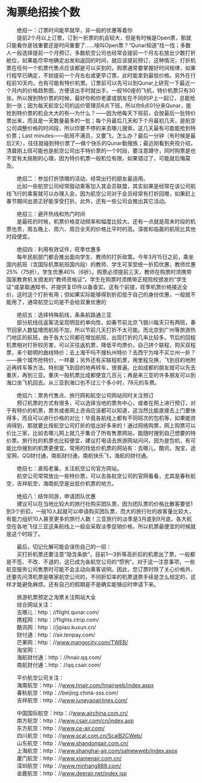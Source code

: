 # 淘票绝招挨个数  

&emsp;&emsp;绝招一：订票时间能早就早，非一般的优惠等着你  
&emsp;&emsp;提前2个月以上订票，订到一折票的机会较大，但是有时候是Open票，那就只能看你是钱重要还是时间重要了……啥叫Open票？“Qunar知道”找一找；多数人一般选择提前一个月预订，多数航空公司也经常会提前一个月左右放出少数打折舱位，如果能尽早地确定出发和返回的时间，就应该提前预订，这种情况，打折机票在任何一个机票代售点应该都是可以买到的，购票通常要掌握好时间规律，如果行程早已确定，不妨提前一个月左右或更早订票，此时能拿到最低价格。另外在行程前10天内，也有可能有特价机票。订票前可以先可以到Qunar上研究一下最近一个月内的价格趋势图，方便该出手时就出手。一般160座的飞机，特价机票只有30张。所以搜到特价票的时候，最好你和你老婆或朋友在不同的IP上一起订，总能抢到一张；因为每天航空公司的运价管理员6点下班，所以你6点01分来Qunar，能抢到特价票的机会大大的有—为什么？——因为他每天下班前，会放最后一批特价票出来，而且是一天数量最多的一批；每个月最后几天和下个月最初几天，是航空公司调整价格的时间段，所以你要不停的来去哪儿搜索，这几天最有可能能抢到特价票；Last minutes——航班不满员，又要飞，怎么办？最后一分钟（有时候是最后2天），往往就碰到特价票了—做个快乐的Qunar勤搜族；最近刚看到央视介绍，清晨刚上班可能也是航空公司出手特价票的一个时段，要注意蹲守，同时购票是也不宜有太挑剔的心理，因为特价机票一般机位有限，如果错过了，可能就后悔莫及。  

&emsp;&emsp;绝招二：参加打折馈赠的活动，经常出行的朋友最适用。  
&emsp;&emsp;比如一些航空公司经常鼓动乘客加入其会员联盟，其实如果是经常在该公司航线飞行的乘客就可以办理入会，因为航空公司对于会员经常有打折回赠，如果赶上春节期间出游正好能享受打折。此外，还有一些公司会推出其它活动。  

&emsp;&emsp;绝招三：避开热线和热门时间  
&emsp;&emsp;是最旺的时候，机票价格变动频率和幅度比较大。还有一点就是周末时段的机票也贵，周五晚上、周六、周日全天的价格比平时的高。深夜和临晨的航班比其他时段便宜。  

&emsp;&emsp;绝招四：利用有效证件，旺季优惠多  
&emsp;&emsp;每年民航部门都会推出面向学生、教师的打折政策。今年3月15日之前，乘坐国内航班（含国际机票航班国内段）的教师、学生可享受统一折扣优惠，教师优惠25%（75折），学生优惠40%（6折）。购票必须提前三天，教师在购票时须携带国家教育机关颁发的“教师资格证”，学生在购票时须携带正规院校颁发的“学生证”或录取通知书，并提供复印件以备查实。这有个前提，旺季机票价格接近全价，这时这个打折有用；但如果实际能够得到折扣低于自己的身份优惠，一般就不能用了，通常航空公司是不会给双重优惠的  

&emsp;&emsp;绝招五：选择特殊航线，条条航路通三亚  
&emsp;&emsp;部分航线往返客流呈现明显的单向性，如春节前北京飞银川每天只有两班，春节回家人数猛增而航班不加，所以节前几天打折不太可能。而北京到广州等旅游热门地区的航班，由于各大公司都在增加航班，出现打折的几率比较多。节后的回程机票相对打折较厉害，可以买往返机票，降低平均票价。自己拼个联程，购买双程票，来个聪明的曲线特价；去上海干吗不搜杭州特价？去西宁为啥不买兰州一折？——换个城市抢特价，一样赢；另外还有买联程机票，用里程兑换，飞到目的地附近再转车等方法。特别是飞到目的地再转车，很普遍。比如成都的朋友就可以先去重庆，再到三亚。重庆一般机票比成都便宜几百元；再是来三亚的许多朋友可以到海口坐飞机回去。从三亚到海口也不过三个多小时，78元的车费。  

&emsp;&emsp;绝招六：票务代售点、旅行网和航空公司网站同时关注预订  
&emsp;&emsp;预订机票的方式有很多，可以选择当地的票务中心，或者在网上进行预订，对于有特价的机票，票务或者网上咨询应该都可以知道，这当然比能直接去上门要快得多，而且可以进行价格的对比！毕竟各航线上都有不同班次的包机等，如果能咨询得到，那就要比按航空公司打折的低出好多来的！通过网络购票，网上购票可以价比三家，比如去哪儿网上就几乎集合了所有售票网站，能随时搜到自己想要的特价票。旅行社的机票也比较便宜，建议打电话去旅游网站问问，因为是包机，有可能比你搜到的机票更便宜。常用的找低价机票的网站有：去哪儿，酷讯，淘宝，途宝网，QQ财付通，南航财付通，南航快乐飞，海航的财付通。  

&emsp;&emsp;绝招七：直捣老巢，关注航空公司官方网站。  
&emsp;&emsp;航空公司常常放出一些特价票，可以去各航空公司的官网看看，尤其是春秋航空，吉祥航空，海南航空是出低价机票的地方。  

&emsp;&emsp;绝招八：结伴同游，申请团队优惠  
&emsp;&emsp;建议可以在当地比较大的旅行社购买团队票，因为团队票的价格比散客要低1到3个折扣，一般10人起就可以申请购买团队票，而大的旅行社的收客量比较大，有能力组织10人甚至更多的旅行人数！三亚旅行的淡季是3月底到9月底，各大航空在各地飞往三亚这条航线上一般会采取淡季促销价格，所以机票最便宜的时候就是这个时段了。  

&emsp;&emsp;最后，切记化解可能会误伤自己的一招：  
&emsp;&emsp;买打折机票还要注意“隐含条款”，目前1—3折等高折扣的机票出了票，一般都是不签、不改、不退的，这已成为各航空公司的“惯例”。对于这一注意事项，一些航空服务公司售票时可能不会主动向乘客说明。因此，您订票时除了关心价格外，还要先问清机票是哪家航空公司的，不同折扣率的机票退票手续是怎么规定的，这样才能避免麻烦。还有自己的假期是不是确实能够应时申请下来。  

&emsp;&emsp;旅游机票预定之淘票关注网站大全  
&emsp;&emsp;综合网站关注：  
&emsp;&emsp;去哪儿：http：//flight.qunar.com/  
&emsp;&emsp;携程网：http：//flights.ctrip.com/  
&emsp;&emsp;酷讯网：http：//jipiao.kuxun.cn/  
&emsp;&emsp;财付通：http：//air.tenpay.com/  
&emsp;&emsp;芒果网：http：//www.mangocity.com/TWEB/  
&emsp;&emsp;淘宝网：  
&emsp;&emsp;海航财付通：http：//hnair.qq.com/  
&emsp;&emsp;南航财付通：http：//qq.csair.com/  

&emsp;&emsp;平价航空公司关注：  
&emsp;&emsp;海南航空：http：//www.hnair.com/hnairweb/index.aspx  
&emsp;&emsp;春秋航空：http：//beijing.china-sss.com/  
&emsp;&emsp;吉祥航空：http：//www.juneyaoairlines.com/  

&emsp;&emsp;中国国际航空：http：//www.airchina.com.cn/  
&emsp;&emsp;南方航空：http：//www.csair.com/cn/index.asp  
&emsp;&emsp;东方航空：http：//www.ce-air.com/  
&emsp;&emsp;四川航空：http：//www.scal.com.cn/ScalB2CWeb/  
&emsp;&emsp;山东航空：http：//www.shandongair.com.cn/  
&emsp;&emsp;上海航空：http：//www.shanghai-air.com/salnewweb/index.aspx  
&emsp;&emsp;厦门航空：http：//www.xiamenair.com.cn/  
&emsp;&emsp;深圳航空：http：//www.minhang888.com/  
&emsp;&emsp;金鹿航空：http：//www.deerair.net/index.jsp  
